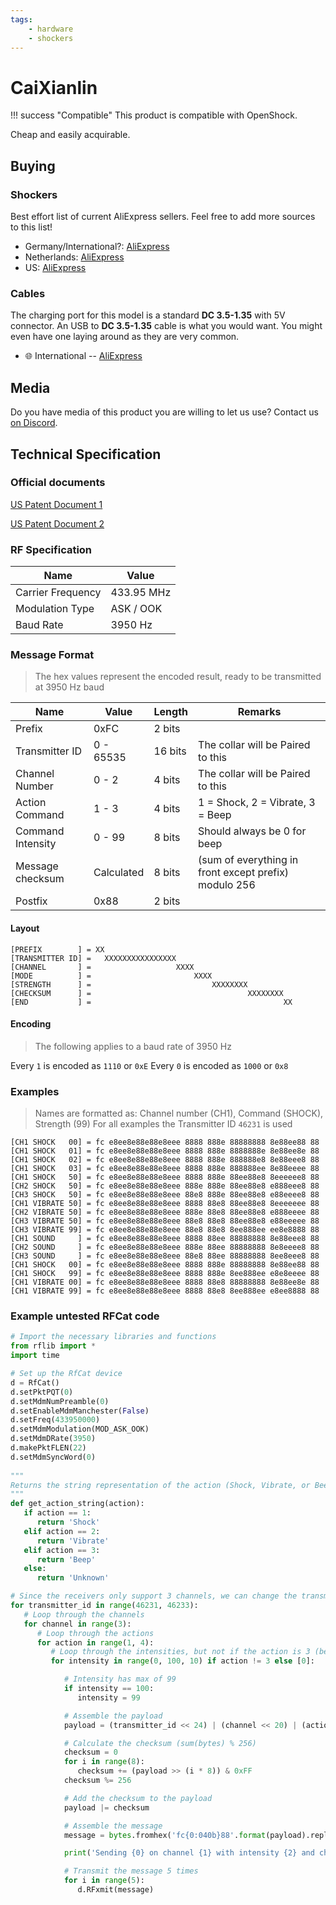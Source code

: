```yaml
---
tags:
    - hardware
    - shockers
---
```


# CaiXianlin

!!! success "Compatible"
    This product is compatible with OpenShock.

Cheap and easily acquirable.

## Buying

### Shockers

Best effort list of current AliExpress sellers. Feel free to add more sources to this list!

- Germany/International?: [AliExpress](https://aliexpress.com/item/1005005133046985.html)
- Netherlands: [AliExpress](https://nl.aliexpress.com/item/1005005359066763.html)
- US: [AliExpress](https://aliexpress.us/item/3256805172752011.html)

### Cables

The charging port for this model is a standard **DC 3.5-1.35** with 5V connector. An USB to **DC 3.5-1.35** cable is what you would want. You might even have one laying around as they are very common.

- :globe_with_meridians: International -- [AliExpress](https://aliexpress.com/item/2255799944669970.html)

## Media

Do you have media of this product you are willing to let us use? Contact us [on Discord](https://discord.gg/AHcCbXbEcF).

## Technical Specification

### Official documents

[US Patent Document 1](https://uspto.report/patent/grant/D879,390)

[US Patent Document 2](https://image-ppubs.uspto.gov/dirsearch-public/print/downloadPdf/D879390)

### RF Specification

| Name              | Value      |
|-------------------|------------|
| Carrier Frequency | 433.95 MHz |
| Modulation Type   | ASK / OOK  |
| Baud Rate         | 3950 Hz    |

### Message Format

> The hex values represent the encoded result, ready to be transmitted at 3950 Hz baud

| Name              | Value      | Length  | Remarks |
|-------------------|------------|---------|---------|
| Prefix            | 0xFC       | 2 bits  |         |
| Transmitter ID    | 0 - 65535  | 16 bits | The collar will be Paired to this |
| Channel Number    | 0 - 2      | 4 bits  | The collar will be Paired to this |
| Action Command    | 1 - 3      | 4 bits  | 1 = Shock, 2 = Vibrate, 3 = Beep  |
| Command Intensity | 0 - 99     | 8 bits  | Should always be 0 for beep       |
| Message checksum  | Calculated | 8 bits  | (sum of everything in front except prefix) modulo 256 |
| Postfix           | 0x88       | 2 bits  | |

#### Layout

```text
[PREFIX        ] = XX
[TRANSMITTER ID] =   XXXXXXXXXXXXXXXX
[CHANNEL       ] =                   XXXX
[MODE          ] =                       XXXX
[STRENGTH      ] =                           XXXXXXXX
[CHECKSUM      ] =                                   XXXXXXXX
[END           ] =                                           XX
```

#### Encoding

> The following applies to a baud rate of 3950 Hz

Every ``1`` is encoded as ``1110`` or ``0xE``
Every ``0`` is encoded as ``1000`` or ``0x8``

### Examples

> Names are formatted as: Channel number (CH1), Command (SHOCK), Strength (99)
> For all examples the Transmitter ID ``46231`` is used

```text
[CH1 SHOCK   00] = fc e8ee8e88e88e8eee 8888 888e 88888888 8e88ee88 88
[CH1 SHOCK   01] = fc e8ee8e88e88e8eee 8888 888e 8888888e 8e88ee8e 88
[CH1 SHOCK   02] = fc e8ee8e88e88e8eee 8888 888e 888888e8 8e88eee8 88
[CH1 SHOCK   03] = fc e8ee8e88e88e8eee 8888 888e 888888ee 8e88eeee 88
[CH1 SHOCK   50] = fc e8ee8e88e88e8eee 8888 888e 88ee88e8 8eeeeee8 88
[CH2 SHOCK   50] = fc e8ee8e88e88e8eee 888e 888e 88ee88e8 e888eee8 88
[CH3 SHOCK   50] = fc e8ee8e88e88e8eee 88e8 888e 88ee88e8 e88eeee8 88
[CH1 VIBRATE 50] = fc e8ee8e88e88e8eee 8888 88e8 88ee88e8 8eeeeeee 88
[CH2 VIBRATE 50] = fc e8ee8e88e88e8eee 888e 88e8 88ee88e8 e888eeee 88
[CH3 VIBRATE 50] = fc e8ee8e88e88e8eee 88e8 88e8 88ee88e8 e88eeeee 88
[CH3 VIBRATE 99] = fc e8ee8e88e88e8eee 88e8 88e8 8ee888ee ee8e8888 88
[CH1 SOUND     ] = fc e8ee8e88e88e8eee 8888 88ee 88888888 8e88eee8 88
[CH2 SOUND     ] = fc e8ee8e88e88e8eee 888e 88ee 88888888 8e8eeee8 88
[CH3 SOUND     ] = fc e8ee8e88e88e8eee 88e8 88ee 88888888 8ee8eee8 88
[CH1 SHOCK   00] = fc e8ee8e88e88e8eee 8888 888e 88888888 8e88ee88 88
[CH1 SHOCK   99] = fc e8ee8e88e88e8eee 8888 888e 8ee888ee e8e8eeee 88
[CH1 VIBRATE 00] = fc e8ee8e88e88e8eee 8888 88e8 88888888 8e88ee8e 88
[CH1 VIBRATE 99] = fc e8ee8e88e88e8eee 8888 88e8 8ee888ee e8ee8888 88
```

### Example untested RFCat code

```py
# Import the necessary libraries and functions
from rflib import *
import time

# Set up the RfCat device
d = RfCat()
d.setPktPQT(0)
d.setMdmNumPreamble(0)
d.setEnableMdmManchester(False)
d.setFreq(433950000)
d.setMdmModulation(MOD_ASK_OOK)
d.setMdmDRate(3950)
d.makePktFLEN(22)
d.setMdmSyncWord(0)
   
"""
Returns the string representation of the action (Shock, Vibrate, or Beep)
"""
def get_action_string(action):
   if action == 1:
      return 'Shock'
   elif action == 2:
      return 'Vibrate'
   elif action == 3:
      return 'Beep'
   else:
      return 'Unknown'

# Since the receivers only support 3 channels, we can change the transmitter ID to extend the number of channels
for transmitter_id in range(46231, 46233):
   # Loop through the channels
   for channel in range(3):
      # Loop through the actions
      for action in range(1, 4):
         # Loop through the intensities, but not if the action is 3 (beep)
         for intensity in range(0, 100, 10) if action != 3 else [0]:

            # Intensity has max of 99
            if intensity == 100:
               intensity = 99

            # Assemble the payload
            payload = (transmitter_id << 24) | (channel << 20) | (action << 16) | (intensity << 8)

            # Calculate the checksum (sum(bytes) % 256)
            checksum = 0
            for i in range(8):
               checksum += (payload >> (i * 8)) & 0xFF
            checksum %= 256

            # Add the checksum to the payload
            payload |= checksum

            # Assemble the message
            message = bytes.fromhex('fc{0:040b}88'.format(payload).replace('1', 'e').replace('0', '8'))

            print('Sending {0} on channel {1} with intensity {2} and checksum {3}'.format(get_action_string(action), channel, intensity, checksum))

            # Transmit the message 5 times
            for i in range(5):
               d.RFxmit(message)
```
